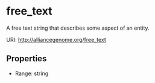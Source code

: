 # free_text

A free text string that describes some aspect of an entity.

URI: http://alliancegenome.org/free_text



<!-- no inheritance hierarchy -->


## Properties

 * Range: string


